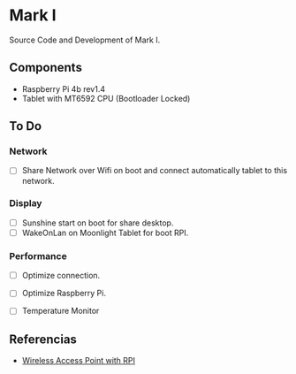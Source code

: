 # Mark I
Source Code and Development of Mark I.

## Components
- Raspberry Pi 4b rev1.4
- Tablet with MT6592 CPU (Bootloader Locked)

## To Do

### Network
- [ ] Share Network over Wifi on boot and connect automatically tablet to this network.

### Display
- [ ] Sunshine start on boot for share desktop.
- [ ] WakeOnLan on Moonlight Tablet for boot RPI.

### Performance
- [ ] Optimize connection.
- [ ] Optimize Raspberry Pi.
- [ ] Temperature Monitor


## Referencias

- [Wireless Access Point with RPI](https://thepi.io/how-to-use-your-raspberry-pi-as-a-wireless-access-point/)
